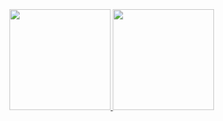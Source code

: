 

<div>
  <a href="https://github.com/xmurilo">
  <img height="180em" display:inline-block; src="https://github-readme-stats.vercel.app/api?username=xmurilo&theme=algolia&show_icons=true"/>
  <img height="180em"display:inline-block src="https://github-readme-stats.vercel.app/api/top-langs/?username=xmurilo&layout=compact&langs_count=16&theme=algolia"/>
</div>

